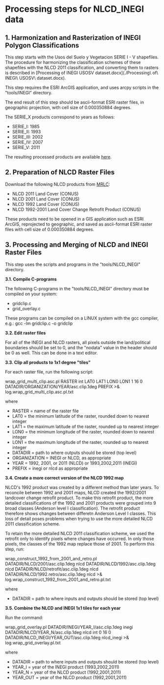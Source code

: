 # Processing steps for NLCD_INEGI data

## 1. Harmonization and Rasterization of INEGI Polygon Classifications

This step starts with the Usos del Suelo y Vegetacion SERIE I - V shapefiles.  The procedure for harmonizing the classification schemes of these shapefiles with the NLCD 2011 classification, and converting them to rasters is described in [Processing of INEGI USOSV dataset.docx](./Processing\ of\ INEGI\ USOSV\ dataset.docx).

This step requires the ESRI ArcGIS application, and uses arcpy scripts in the "tools/INEGI" directory.

The end result of this step should be ascii-format ESRI raster files, in geographic projection, with cell size of 0.000350884 degrees.

The SERIE_X products correspond to years as follows:
 - SERIE_I: 1985
 - SERIE_II: 1993
 - SERIE_III: 2002
 - SERIE_IV: 2007
 - SERIE_V: 2011

The resulting processed products are available [here](https://zenodo.org/record/xxxxxxxx).

## 2. Preparation of NLCD Raster Files

Download the following NLCD products from [MRLC](https://www.mrlc.gov/data):
 - NLCD 2011 Land Cover (CONUS)
 - NLCD 2001 Land Cover (CONUS)
 - NLCD 1992 Land Cover (CONUS)
 - NLCD 1992-2001 Land Cover Change Retrofit Product (CONUS)

These products need to be opened in a GIS application such as ESRI ArcGIS, reprojected to geographic, and saved as ascii-format ESRI raster files with cell size of 0.000350884 degrees.

## 3. Processing and Merging of NLCD and INEGI Raster Files

This step uses the scripts and programs in the "tools/NLCD_INEGI" directory.

**3.1. Compile C-programs**

The following C-programs in the "tools/NLCD_INEGI" directory must be compiled on your system:
 - gridclip.c
 - grid_overlay.c

These programs can be compiled on a LINUX system with the gcc compiler, e.g.:
gcc -lm gridclip.c -o gridclip

**3.2. Edit raster files**

For all of the INEGI and NLCD rasters, all pixels outside the land/political boundaries should be set to 0, and the "nodata" value in the header should be 0 as well. This can be done in a text editor.

**3.3. Clip all products to 1x1 degree "tiles"**

For each raster file, run the following script:

wrap_grid_multi_clip.asc.pl RASTER int LAT0 LAT1 LON0 LON1 1 16 0 DATADIR/ORGANIZATION/YEAR/asc.clip.1deg PREFIX >& log.wrap_grid_multi_clip.asc.pl.txt

where

 - RASTER = name of the raster file
 - LAT0 = the minimum latitude of the raster, rounded down to nearest integer
 - LAT1 = the maximum latitude of the raster, rounded up to nearest integer
 - LON0 = the minimum longitude of the raster, rounded down to nearest integer
 - LON1 = the maximum longitude of the raster, rounded up to nearest integer
 - DATADIR = path to where outputs should be stored (top level)
 - ORGANIZATION = INEGI or NLCD, as appropriate
 - YEAR = 1992, 2001, or 2011 (NLCD) or 1993,2002,2011 (INEGI)
 - PREFIX = inegi or nlcd as appropriate

**3.4. Create a more correct version of the NLCD 1992 map**

NLCD's 1992 product was created by a different method than later years. To reconcile between 1992 and 2001 maps, NLCD created the 1992/2001 landcover change retrofit product. To make this retrofit product, the more detailed classifications of the 1992 and 2001 products were grouped into 9 broad classes (Anderson level I classification).  The retrofit product therefore shows changes between differetn Anderson Level I classes. This loss of detail poses problems when trying to use the more detailed NLCD 2011 classification scheme.

To retain the more detailed NLCD 2011 classification scheme, we used the retrofit only to identify pixels where changes have occurred. In only those pixels, the classes of the 1992 map replace those of 2001. To perform this step, run:

wrap_construct_1992_from_2001_and_retro.pl DATADIR/NLCD/2001/asc.clip.1deg nlcd DATADIR/NLCD/1992/asc.clip.1deg nlcd DATADIR/NLCD/retrofit/asc.clip.1deg nlcd DATADIR/NLCD/1992.retro/asc.clip.1deg nlcd >& log.wrap_construct_1992_from_2001_and_retro.pl.txt

where

 - DATADIR = path to where inputs and outputs should be stored (top level)

**3.5. Combine the NLCD and INEGI 1x1 tiles for each year**

Run the command:

wrap_grid_overlay.pl DATADIR/INEGI/YEAR_I/asc.clip.1deg inegi DATADIR/NLCD/YEAR_N/asc.clip.1deg nlcd int 0 16 0 DATADIR/NLCD_INEGI/YEAR_OUT/asc.clip.1deg nlcd_inegi >& log.wrap_grid_overlay.pl.txt

where

 - DATADIR = path to where inputs and outputs should be stored (top level)
 - YEAR_I = year of the INEGI product (1993,2002,2011)
 - YEAR_N = year of the NLCD product (1992,2001,2011)
 - YEAR_OUT = year of the NLCD product (1992,2001,2011)
